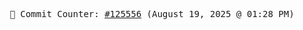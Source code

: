 <p align="center">
    <samp>
        📮 Commit Counter: <a href="https://github.com/Javascript-void0/Javascript-void0/commits/main">#125556</a> (August 19, 2025 @ 01:28 PM)
    </samp>
</p>